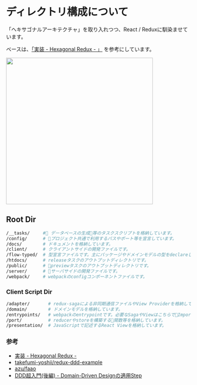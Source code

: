 # ディレクトリ構成について

「ヘキサゴナルアーキテクチャ」を取り入れつつ、React / Reduxに馴染ませています。

ベースは、[「実装 - Hexagonal Redux -
」](https://qiita.com/Takepepe/items/af72bcdfcb1ad09bc143)
を参考にしています。

<img src="https://camo.qiitausercontent.com/bc7eb53219d3231975b96061e81f45efbad4075b/68747470733a2f2f71696974612d696d6167652d73746f72652e73332e616d617a6f6e6177732e636f6d2f302f35393037312f65336261306165352d383766392d653861652d646338372d3134356432303735643763642e706e67" width="400">


## Root Dir
```zsh
/__tasks/     # データベースの生成等のタスクスクリプトを格納しています。
/config/      # プロジェクト共通で利用するパスやポート等を宣言しています。
/docs/        # ドキュメントを格納しています。
/client/      # クライアントサイドの開発ファイルです。
/flow-typed/  # 型宣言ファイルです。主にパッケージやドメインモデルの型をdeclareしています。
/htdocs/      # releaseタスクのアウトプットディレクトリです。
/public/      # previewタスクのアウトプットディレクトリです。
/server/      # サーバサイドの開発ファイルです。
/webpack/     # webpackのconfigコンポーネントファイルです。
```


### Client Script Dir
```zsh
/adapter/       # redux-sagaによる非同期通信ファイルやView Providerを格納しています。
/domain/        # ドメインモデルを格納しています。
/entrypoints/   # webpackのentrypointです。必要なSagaやViewはこちらでImportします。
/port/          # reducerやstoreを構築する関数等を格納しています。
/presentation/  # JavaScriptで記述するReact Viewを格納しています。
```

### 参考

* [実装 - Hexagonal Redux -](https://qiita.com/Takepepe/items/af72bcdfcb1ad09bc143)
* [takefumi-yoshii/redux-ddd-example](https://github.com/takefumi-yoshii/redux-ddd-example)
* [azu/faao](https://github.com/azu/faao)
* [DDD超入門(後編) - Domain-Driven Designの適用Step](http://enterprisegeeks.hatenablog.com/entry/2016/07/25/081127)
